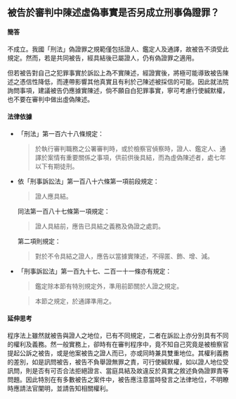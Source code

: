 ## 被告於審判中陳述虛偽事實是否另成立刑事偽證罪？

#### 簡答

不成立。我國「刑法」偽證罪之規範僅包括證人、鑑定人及通譯，故被告不須受此規定。然而，若是共同被告，經具結後已屬證人，仍有偽證罪之適用。

但若被告對自己之犯罪事實於訴訟上為不實陳述，經證實後，將極可能導致被告陳述之憑信性降低，而連帶影響其他真實且有利於己陳述被採信的可能。因此就法院詢問事項，建議被告仍應據實陳述，倘不願自白犯罪事實，寧可考慮行使緘默權，也不要在審判中做出虛偽陳述。

#### 法律依據

* 「刑法」第一百六十八條規定：

   > 於執行審判職務之公署審判時，或於檢察官偵察時，證人、鑑定人、通譯於案情有重要關係之事項，供前供後具結，而為虛偽陳述者，處七年以下有期徒刑。

* 依「刑事訴訟法」第一百八十六條第一項前段規定：

   > 證人應具結。

   同法第一百八十七條第一項規定：

   > 證人具結前，應告已具結之義務及偽證之處罰。

   第二項則規定：

   > 對於不令具結之證人，應告以當據實陳述，不得匿、飾、增、減。

* 「刑事訴訟法」第一百九十七、二百一十一條亦有規定：

   > 鑑定除本節有特別規定外，準用前節關於人證之規定。

   > 本節之規定，於通譯準用之。

#### 延伸思考

程序法上雖然就被告與證人之地位，已有不同規定，二者在訴訟上亦分別具有不同的權利及義務。然一般實務上，卻時有在審判程序中，竟不知自己究竟是被檢察官提起公訴之被告，或是他案被告之證人而已，亦或同時兼具雙重地位。其權利義務的差別，如是訊問被告，被告不負舉證無罪之責，可行使緘默權，如以證人地位受訊問，則是否有可否合法拒絕證言、當庭具結及故違反於真實之敘述負偽證罪責等問題。因此特別在有多數被告之案件中，被告應注意當時發言之法律地位，不明瞭時應請法官闡明，並請告知相關權利。
